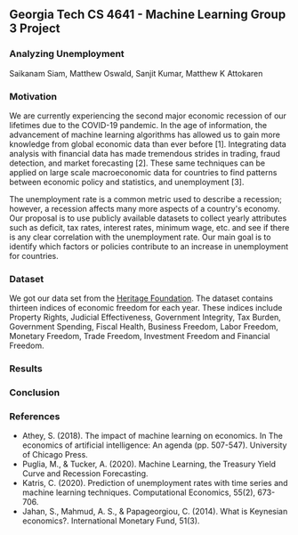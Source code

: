 ## Georgia Tech CS 4641 - Machine Learning Group 3 Project
### Analyzing Unemployment
Saikanam Siam, Matthew Oswald, Sanjit Kumar, Matthew K Attokaren

### Motivation
We are currently experiencing the second major economic recession of our lifetimes due to the COVID-19 pandemic. In the age of information, the advancement of machine learning algorithms has allowed us to gain more knowledge from global economic data than ever before [1]. Integrating data analysis with financial data has made tremendous strides in trading, fraud detection, and market forecasting [2]. These same techniques can be applied on large scale macroeconomic data for countries to find patterns between economic policy and statistics, and unemployment [3].  

The unemployment rate is a common metric used to describe a recession; however, a recession affects many more aspects of a country's economy. Our proposal is to use publicly available datasets to collect yearly attributes such as deficit, tax rates, interest rates, minimum wage, etc. and see if there is any clear correlation with the unemployment rate. Our main goal is to identify which factors or policies contribute to an increase in unemployment for countries. 

### Dataset
We got our data set from the [Heritage Foundation](https://www.heritage.org/index/explore?view=by-region-country-year&u=637302137906965144).  The dataset contains thirteen indices of economic freedom for each year.  These indices include Property Rights, Judicial Effectiveness, Government Integrity, Tax Burden, Government Spending, Fiscal Health, Business Freedom, Labor Freedom, Monetary Freedom, Trade Freedom, Investment Freedom and Financial Freedom. 

### Results

### Conclusion

### References
- Athey, S. (2018). The impact of machine learning on economics. In The economics of artificial intelligence: An agenda (pp. 507-547). University of Chicago Press. 
- Puglia, M., & Tucker, A. (2020). Machine Learning, the Treasury Yield Curve and Recession Forecasting. 
- Katris, C. (2020). Prediction of unemployment rates with time series and machine learning techniques. Computational Economics, 55(2), 673-706. 
- Jahan, S., Mahmud, A. S., & Papageorgiou, C. (2014). What is Keynesian economics?. International Monetary Fund, 51(3). 
